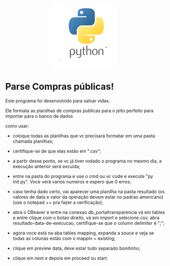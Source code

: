<p align="center"><a href="#"><img src="python.png" width="200"></a></p>

# Parse Compras públicas!

Este programa foi desenvolvido para salvar vidas.

Ele formata as planilhas de compras publicas para o jeito perfeito para importar para o banco de dados

  

como usar:

- coloque todas as planilhas que vc precisará formatar em uma pasta chamada planilhas;

- certifique-se de que elas estão em ".csv";

- a partir desse ponto, se vc já tiver rodado o programa no mesmo dia, a execução anterior será excuida;

- entre na pasta do programa e use o cmd ou vc code e execute "py init.py". Voce verá varios numeros e espero que 0 erros;

- caso tenha dado certo, vai aparecer uma planilha na pasta resultado (os valores de data e valor da operação devem estar no padrao americano) (use o notepad ++ pra fazer a verificação);

- abra o DBeaver e entre na conexao db_portaltransparencia vá em tables e entre clique com o botao direito, vá em import e selecione csv, abra resultado-data-de-execucao, certifique-se que o column delimiter é ";";

- agora voce está na aba tables mapping, expanda a souce e veja se todas as colunas estão com o mappin = existing;

- clique em preview data, deve estar tudo separado bonitinho;

- clique em next e depois em proceed ou start.